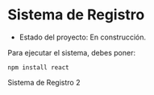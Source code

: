 <h1> Sistema de Registro</h1>

- Estado del proyecto: En construcción.
  
Para ejecutar el sistema, debes poner:

```npm install react ```

Sistema de Registro 2
